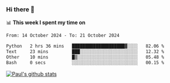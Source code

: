 ### Hi there 👋

📊 **This week I spent my time on**
<!--START_SECTION:waka-->

```txt
From: 14 October 2024 - To: 21 October 2024

Python   2 hrs 36 mins   ████████████████████▓░░░░   82.06 %
Text     23 mins         ███░░░░░░░░░░░░░░░░░░░░░░   12.32 %
Other    10 mins         █▒░░░░░░░░░░░░░░░░░░░░░░░   05.48 %
Bash     0 secs          ░░░░░░░░░░░░░░░░░░░░░░░░░   00.15 %
```

<!--END_SECTION:waka-->


[![Paul's github stats](https://github-readme-stats.vercel.app/api?username=mickeyouyou&theme=dracula&show_icons=true)](https://github.com/anuraghazra/github-readme-stats)
